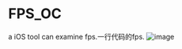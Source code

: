 # FPS_OC
a iOS tool can examine fps.一行代码的fps.
![image](https://github.com/giveMeHug/FPS_OC/blob/master/FPS_OC/FPS.gif)
